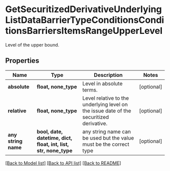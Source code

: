 # GetSecuritizedDerivativeUnderlyingListDataBarrierTypeConditionsConditionsBarriersItemsRangeUpperLevel

Level of the upper bound.

## Properties
Name | Type | Description | Notes
------------ | ------------- | ------------- | -------------
**absolute** | **float, none_type** | Level in absolute terms. | [optional] 
**relative** | **float, none_type** | Level relative to the underlying level on the issue date of the securitized derivative. | [optional] 
**any string name** | **bool, date, datetime, dict, float, int, list, str, none_type** | any string name can be used but the value must be the correct type | [optional]

[[Back to Model list]](../README.md#documentation-for-models) [[Back to API list]](../README.md#documentation-for-api-endpoints) [[Back to README]](../README.md)


